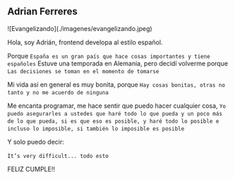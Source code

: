 ## Adrian Ferreres
<link rel="shortcut icon" type="image/x-icon" href="favicon.ico">
![Evangelizando](./imagenes/evangelizando.jpeg)

Hola, soy Adrián, frontend developa al estilo español.  

Porque `España es un gran país que hace cosas importantes y tiene españoles`
Estuve una temporada en Alemania, pero decidí volverme porque `Las decisiones se toman en el momento de tomarse`

Mi vida así en general es muy bonita, porque `Hay cosas bonitas, otras no tanto y no me acuerdo de ninguna`

Me encanta programar, me hace sentir que puedo hacer cualquier cosa, `Yo puedo asegurarles a ustedes que haré todo lo que pueda y un poco más de lo que pueda, si es que eso es posible, y haré todo lo posible e incluso lo imposible, si también lo imposible es posible`

Y solo puedo decir:

`It’s very difficult... todo esto`

FELIZ CUMPLE!!